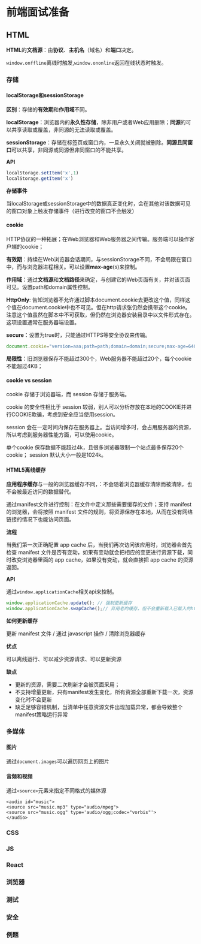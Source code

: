 # 前端面试准备

## HTML

**HTML**的**文档源**：由**协议**、**主机名**（域名）和**端口**决定。

`window.onffline`离线时触发,`window.ononline`返回在线状态时触发。

### 存储

#### localStorage和sessionStorage

**区别**：存储的**有效期**和**作用域**不同。

**localStorage**：浏览器内的**永久性存储**，除非用户或者Web应用删除；**同源**的可以共享读取或覆盖，非同源的无法读取或覆盖。

**sessionStorage**：存储在标签页或窗口内，一旦永久关闭就被删除。**同源且同窗口**可以共享，非同源或同源但非同窗口的不能共享。

**API**

```javascript
localStorage.setItem('x',1)
localStorage.getItem('x')
```

**存储事件**

当localStorage或sessionStorage中的数据真正变化时，会在其他对该数据可见的窗口对象上触发存储事件（进行改变的窗口不会触发）

#### cookie

HTTP协议的一种拓展；在Web浏览器和Web服务器之间传输。服务端可以操作客户端的cookie；

**有效期**：持续在Web浏览器会话期间，与sessionStorage不同，不会局限在窗口中，而与浏览器进程相关。可以设置**max-age**(s)来控制。

**作用域**：通过**文档源**和**文档路径**来确定，与创建它的Web页面有关，并对该页面可见。设置path和domain属性控制。

**HttpOnly**: 告知浏览器不允许通过脚本document.cookie去更改这个值，同样这个值在document.cookie中也不可见。但在http请求张仍然会携带这个cookie。注意这个值虽然在脚本中不可获取，但仍然在浏览器安装目录中以文件形式存在。这项设置通常在服务器端设置。

**secure**：设置为true时，只能通过HTTPS等安全协议来传输。

```javascript
document.cookie="version=aaa;path=path;domain=domain;secure;max-age=64000"
```

**局限性**：旧浏览器保存不能超过300个，Web服务器不能超过20个，每个cookie不能超过4KB；

#### cookie vs session

cookie 存储于浏览器端，而 session 存储于服务端。

cookie 的安全性相比于 session 较弱，别人可以分析存放在本地的COOKIE并进行COOKIE欺骗，考虑到安全应当使用session。

session 会在一定时间内保存在服务器上。当访问增多时，会占用服务器的资源，所以考虑到服务器性能方面，可以使用cookie。

单个cookie 保存数据不能超过4k，且很多浏览器限制一个站点最多保存20个cookie； session 默认大小一般是1024k。

#### HTML5离线缓存

**应用程序缓存**与一般的浏览器缓存不同，：不会随着浏览器缓存清除而被清除，也不会被最近访问的数据替代。

通过manifest文件进行控制：在文件中定义那些需要缓存的文件；支持 manifest 的浏览器，会将按照 manifest 文件的规则，将资源保存在本地，从而在没有网络链接的情况下也能访问页面。

**流程**

当我们第一次正确配置 app cache 后，当我们再次访问该应用时，浏览器会首先检查 manifest 文件是否有变动，如果有变动就会把相应的变更进行资源下载，同时改变浏览器里面的 app cache，如果没有变动，就会直接把 app cache 的资源返回。

**API**

通过`window.applicationCache`相关api来控制。

```javascript
window.applicationCache.update(); // 强制更新缓存
window.applicationCache.swapCache();// 弃用老的缓存，但不会重新载入已载入的html文件，图片等资源
```

**如何更新缓存**

更新 manifest 文件  / 通过 javascript 操作 / 清除浏览器缓存

**优点**

可以离线运行、可以减少资源请求、可以更新资源

**缺点**

+ 更新的资源，需要二次刷新才会被页面采用；
+ 不支持增量更新，只有manifest发生变化，所有资源全部重新下载一次，资源变化时不会更新
+ 缺乏足够容错机制，当清单中任意资源文件出现加载异常，都会导致整个manifest策略运行异常

### 多媒体

#### 图片

通过`document.images`可以遍历网页上的图片

#### 音频和视频

通过`<source>`元素来指定不同格式的媒体源

```
<audio id="music">
<source src="music.mp3" type="audio/mpeg">
<source src="music.ogg" type='audio/ogg;codec="vorbis"'>
</audio>
```



### CSS



### JS

### React

### 浏览器

### 测试

### 安全

### 例题

